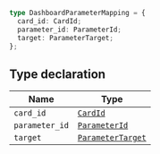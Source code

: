 ```ts
type DashboardParameterMapping = {
  card_id: CardId;
  parameter_id: ParameterId;
  target: ParameterTarget;
};
```

## Type declaration

| Name | Type |
| ------ | ------ |
| <a id="card_id"></a> `card_id` | [`CardId`](CardId.md) |
| <a id="parameter_id"></a> `parameter_id` | [`ParameterId`](ParameterId.md) |
| <a id="target"></a> `target` | [`ParameterTarget`](ParameterTarget.md) |
